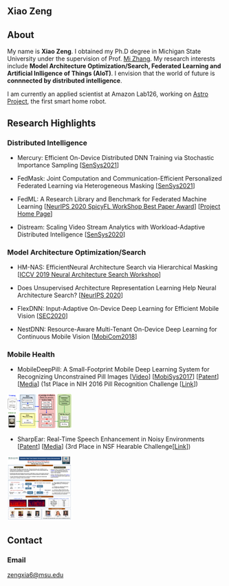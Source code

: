 ## Xiao Zeng

## About
My name is **Xiao Zeng**. I obtained my Ph.D degree in Michigan State University under the supervision of Prof. [Mi Zhang](https://www.egr.msu.edu/~mizhang/). My research interests include **Model Architecture Optimization/Search, Federated Learning and Artificial Inlligence of Things (AIoT)**. I envision that the world of future is **connnected by distributed intelligence**. 

I am currently an applied scientist at Amazon Lab126, working on [Astro Project](https://www.aboutamazon.com/news/devices/meet-astro-a-home-robot-unlike-any-other), the first smart home robot.


## Research Highlights

### Distributed Intelligence

- Mercury: Efficient On-Device Distributed DNN Training via Stochastic Importance Sampling
[[SenSys2021](https://dl.acm.org/doi/pdf/10.1145/3485730.3485930)]

- FedMask: Joint Computation and Communication-Efficient Personalized Federated Learning via Heterogeneous Masking
[[SenSys2021](https://dl.acm.org/doi/pdf/10.1145/3485730.3485929)]

- FedML: A Research Library and Benchmark for Federated Machine Learning
[[NeurIPS 2020 SpicyFL WorkShop Best Paper Award](https://arxiv.org/pdf/2007.13518.pdf)]
[[Project Home Page](https://fedml.ai/)]

- Distream: Scaling Video Stream Analytics with Workload-Adaptive Distributed Intelligence
[[SenSys2020](https://dl.acm.org/doi/pdf/10.1145/3384419.3430721?casa_token=gcmqRUgEJzAAAAAA:xSt9NWNGrMsSnsf929OAj-tMRSOBbdwRRcJj6zMiBXAOeLoMVGkzch04MSnKOIXucYHoJ6XLCYIN9A)]

### Model Architecture Optimization/Search

- HM-NAS: EfficientNeural Architecture Search via Hierarchical Masking
[[ICCV 2019 Neural Architecture Search Workshop](https://arxiv.org/pdf/1909.00122.pdf)]

- Does Unsupervised Architecture Representation Learning Help Neural Architecture Search?
[[NeurIPS 2020](https://arxiv.org/pdf/2006.06936.pdf)]

- FlexDNN: Input-Adaptive On-Device Deep Learning for Efficient Mobile Vision
[[SEC2020](https://www.egr.msu.edu/~mizhang/papers/2020_SEC_FlexDNN.pdf)]

- NestDNN: Resource-Aware Multi-Tenant On-Device Deep Learning for Continuous Mobile Vision 
[[MobiCom2018](https://dl.acm.org/doi/pdf/10.1145/3241539.3241559)]

### Mobile Health

- MobileDeepPill: A Small-Footprint Mobile Deep Learning System for Recognizing Unconstrained Pill Images
[[Video](https://www.youtube.com/watch?v=-k7awuoW2rg&feature=youtu.be)]
[[MobiSys2017](https://dl.acm.org/doi/pdf/10.1145/3081333.3081336)]
[[Patent](https://patentimages.storage.googleapis.com/7b/10/76/12f51f96eacc93/US10713540.pdf)]
[[Media](https://mitechnews.com/esd/msu-engineering-wins-nih-challenge-keep-track-pills/)]
(1st Place in NIH 2016 Pill Recognition Challenge [[Link](https://www.nlm.nih.gov/news/pillimagerecognitionchallenge.html)])

<img src="pics/mobiledeeppill.png" alt="alt text" width="150" height="80">

- SharpEar: Real-Time Speech Enhancement in Noisy Environments
[[Patent](https://patentimages.storage.googleapis.com/75/1b/20/c60db2d4e0d014/US10811030.pdf)]
[[Media](https://www.rdworldonline.com/hearing-aid-technology-to-eliminate-background-noise/)]
(3rd Place in NSF Hearable Challenge[[Link](https://ubicomp.org/ubicomp2017/program/nsfhearableschallenge.html)])

<img src="pics/sharpear.jpg" alt="alt text" width="150" height="150">

## Contact

### Email
zengxia6@msu.edu




